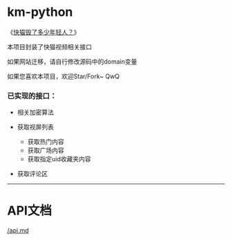 # km-python
《[快猫毁了多少年轻人？](https://www.bilibili.com/video/av498351933/_)》

本项目封装了快猫视频相关接口

如果网站迁移，请自行修改源码中的domain变量

如果您喜欢本项目，欢迎Star/Fork~ QwQ

### 已实现的接口：

* 相关加密算法
* 获取视屏列表
  * 获取热门内容
  * 获取广场内容
  * 获取指定uid收藏夹内容

* 获取评论区

---

# API文档

[/api.md](https://github.com/Deu5MaCH1Na/km-python/blob/master/apidocs/api.md)

